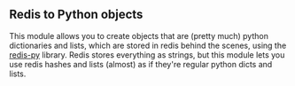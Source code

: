 ## Redis to Python objects

This module allows you to create objects that are (pretty much) python dictionaries and lists, which are stored in redis behind the scenes, using the [redis-py](https://github.com/andymccurdy/redis-py) library.  Redis stores everything as strings, but this module lets you use redis hashes and lists (almost) as if they're regular python dicts and lists.

